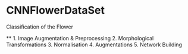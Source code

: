 # CNNFlowerDataSet
Classification of the Flower

** 1. Image Augmentation & Preprocessing
2. Morphological Transformations
3. Normalisation 
4. Augmentations
5. Network Building

